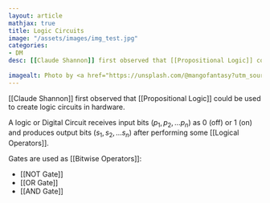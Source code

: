 ```yaml
---
layout: article
mathjax: true
title: Logic Circuits
image: "/assets/images/img_test.jpg"
categories:
- DM
desc: [[Claude Shannon]] first observed that [[Propositional Logic]] could be used to create logic circuits in hardware.
 
imagealt: Photo by <a href="https://unsplash.com/@mangofantasy?utm_source=unsplash&utm_medium=referral&utm_content=creditCopyText">Tim Johnson</a> on <a href="https://unsplash.com/s/photos/logic?utm_source=unsplash&utm_medium=referral&utm_content=creditCopyText">Unsplash</a>
---
```

[[Claude Shannon]] first observed that [[Propositional Logic]] could be used to create logic circuits in hardware.

A logic or Digital Circuit receives input bits ($p_1, p_2, \dots p_n$) as 0 (off) or 1 (on) and produces output bits ($s_1, s_2, \dots s_n$) after performing some [[Logical Operators]].

Gates are used as [[Bitwise Operators]]:
- [[NOT Gate]]
- [[OR Gate]]
- [[AND Gate]]